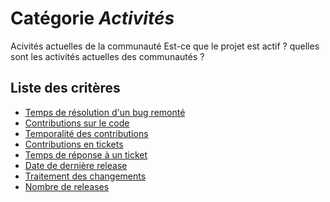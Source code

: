 # Catégorie *Activités*

Acivités actuelles de la communauté
Est-ce que le projet est actif ? quelles sont les activités actuelles des communautés ?

## Liste des critères 

- [Temps de résolution d'un bug remonté](./bug-resolution-time.md)
- [Contributions sur le code](./code-contributions.md)
- [Temporalité des contributions](./contributions-timeline.md)
- [Contributions en tickets](./issue-contributions.md)
- [Temps de réponse à un ticket](./issue-response-time.md)
- [Date de dernière release](./last-release.md)
- [Traitement des changements](./ratio-pr.md)
- [Nombre de releases](./release-number.md)
